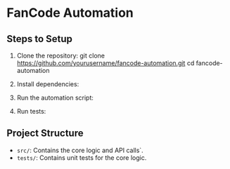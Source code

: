 # FanCode Automation

## Steps to Setup

1. Clone the repository:
git clone https://github.com/yourusername/fancode-automation.git cd fancode-automation


2. Install dependencies:

3. Run the automation script:

4. Run tests:

## Project Structure
- `src/`: Contains the core logic and API calls`.
- `tests/`: Contains unit tests for the core logic.
